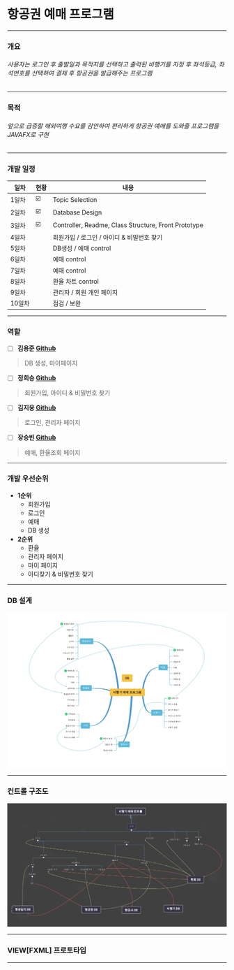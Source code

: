 # 항공권 예매 프로그램
* * *
### 개요
<h6>사용자는 로그인 후 출발일과 목적지를 선택하고 출력된 비행기를 지정 후 좌석등급, 좌석번호를 선택하여 결제 후 항공권을 발급해주는 프로그램</h6>

***

### 목적
<h6>앞으로 급증할 해외여행 수요를 감안하여 편리하게 항공권 예매를 도와줄 프로그램을 JAVAFX로 구현</h6>

* * *
### 개발 일정

| 일차 | 현황 | 내용 |
| ------ | --------- | ----------------------- |
| 1일차 | :ballot_box_with_check: | Topic Selection |
| 2일차 | :ballot_box_with_check: | Database Design |
| 3일차 | :ballot_box_with_check: | Controller, Readme, Class Structure, Front Prototype |
| 4일차 |  | 회원가입 / 로그인 / 아이디 & 비밀번호 찾기 |
| 5일차 |  | DB생성 / 예매 control|
| 6일차 |  | 예매 control |
| 7일차 |  | 예매 control |
| 8일차 |  | 환율 차트 control |
| 9일차 |  | 관리자 / 회원 개인 페이지 |
| 10일차|  | 점검 / 보완 | 

***

### 역할

- [ ] __김용준 [Github](https://github.com/godoklife/JAVA_study)__
> DB 생성, 마이페이지 



- [ ] __정희승 [Github](https://github.com/Heeahn/Ezen_Web_A)__
> 회원가입, 아이디 & 비밀번호 찾기



- [ ] __김지웅 [Github](https://github.com/KimJiUng/java2)__
>로그인, 관리자 페이지



- [ ] __장승빈 [Github](https://github.com/JSB95/Academy)__
>예매, 환율조회 페이지

***

### 개발 우선순위
+ **1순위**
  - 회원가입
  - 로그인
  - 예매
  - DB 생성
+ **2순위**
  - 환율
  - 관리자 페이지
  - 마이 페이지
  - 아디찾기 & 비밀번호 찾기

***

### DB 설계

![Database](3/readmeimg/Database.jpg)

***

### 컨트롤 구조도

![Control](3/readmeimg/Control.jpg)

***

### VIEW[FXML] 프로토타입

***
